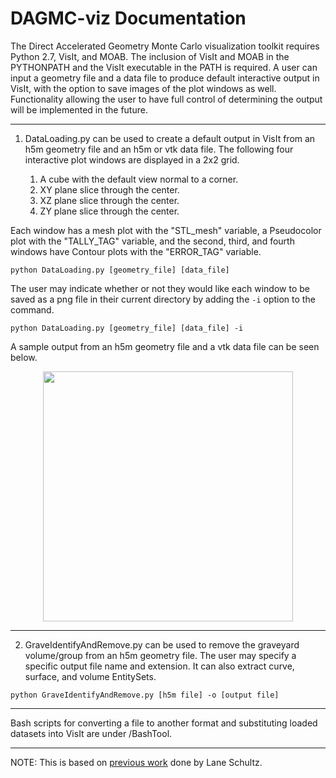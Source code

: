 DAGMC-viz Documentation
=======================

The Direct Accelerated Geometry Monte Carlo visualization toolkit requires Python 2.7, VisIt, and MOAB. The inclusion of VisIt and MOAB in the PYTHONPATH and the VisIt executable in the PATH is required. A user can input a geometry file and a data file to produce default interactive output in VisIt, with the option to save images of the plot windows as well. Functionality allowing the user to have full control of determining the output will be implemented in the future.

----------------------------------------

1. DataLoading.py can be used to create a default output in VisIt from an h5m geometry file and an h5m or vtk data file. The following four interactive plot windows are displayed in a 2x2 grid.

      1. A cube with the default view normal to a corner.
      2. XY plane slice through the center.
      3. XZ plane slice through the center.
      4. ZY plane slice through the center.
      
Each window has a mesh plot with the "STL_mesh" variable, a Pseudocolor plot with the "TALLY_TAG" variable, and the second, third, and fourth windows have Contour plots with the "ERROR_TAG" variable. 

```
python DataLoading.py [geometry_file] [data_file] 
```
The user may indicate whether or not they would like each window to be saved as a png file in their current directory by adding the ```-i``` option to the command.

```
python DataLoading.py [geometry_file] [data_file] -i 
```

A sample output from an h5m geometry file and a vtk data file can be seen below.

<p align="center">
<img src="https://i.postimg.cc/Fzb5jM6t/Screenshot-from-2018-11-02-13-37-55.png" width="400" height="400"/>
</p>

----------------------------------------

2. GraveIdentifyAndRemove.py can be used to remove the graveyard volume/group from an h5m geometry file. The user may specify a specific output file name and extension. It can also extract curve, surface, and volume EntitySets.
 
```
python GraveIdentifyAndRemove.py [h5m file] -o [output file] 
```

----------------------------------------

Bash scripts for converting a file to another format and substituting loaded datasets into VisIt are under /BashTool.

----------------------------------------

NOTE: This is based on [previous work](https://github.com/piperlincoln/DAGMC-viz/tree/lane_progress) done by Lane Schultz.
